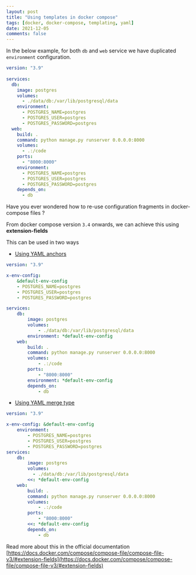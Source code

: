 ```yaml
---
layout: post
title: "Using templates in docker compose"
tags: [docker, docker-compose, templating, yaml]
date: 2021-12-05
comments: false
---
```




In the below example, for both `db` and `web` service we have duplicated `environment` configuration.

```yml
version: "3.9"
   
services:
  db:
    image: postgres
    volumes:
      - ./data/db:/var/lib/postgresql/data
    environment:
      - POSTGRES_NAME=postgres
      - POSTGRES_USER=postgres
      - POSTGRES_PASSWORD=postgres
  web:
    build: .
    command: python manage.py runserver 0.0.0.0:8000
    volumes:
      - .:/code
    ports:
      - "8000:8000"
    environment:
      - POSTGRES_NAME=postgres
      - POSTGRES_USER=postgres
      - POSTGRES_PASSWORD=postgres
    depends_on:
      - db

```

Have you ever wondered how to re-use configuration fragments in docker-compose files ?


From docker compose version `3.4` onwards, we can achieve this using **extension-fields**



This can be used in two ways

- [Using YAML anchors](https://yaml.org/spec/1.2-old/spec.html#id2765878)


```yml
version: "3.9"

x-env-config:
    &default-env-config
    - POSTGRES_NAME=postgres
    - POSTGRES_USER=postgres
    - POSTGRES_PASSWORD=postgres

services:
    db:
        image: postgres
        volumes:
            - ./data/db:/var/lib/postgresql/data
        environment: *default-env-config
    web:
        build: .
        command: python manage.py runserver 0.0.0.0:8000
        volumes:
            - .:/code
        ports:
            - "8000:8000"
        environment: *default-env-config
        depends_on:
            - db
```


- [Using YAML merge type](https://yaml.org/type/merge.html)


```yml
version: "3.9"

x-env-config: &default-env-config
    environment:    
        - POSTGRES_NAME=postgres
        - POSTGRES_USER=postgres
        - POSTGRES_PASSWORD=postgres
services:
    db:
        image: postgres
        volumes:
          - ./data/db:/var/lib/postgresql/data
        <<: *default-env-config
    web:
        build: .
        command: python manage.py runserver 0.0.0.0:8000
        volumes:
            - .:/code
        ports:
            - "8000:8000"
        <<: *default-env-config
        depends_on:
            - db
```


Read more about this in the official documentation [https://docs.docker.com/compose/compose-file/compose-file-v3/#extension-fields](https://docs.docker.com/compose/compose-file/compose-file-v3/#extension-fields)
